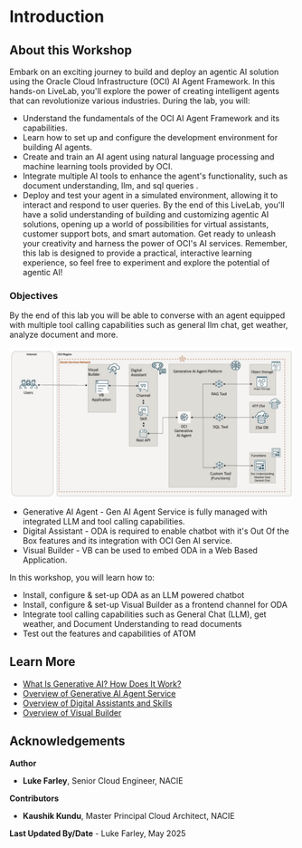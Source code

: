 # Introduction

## About this Workshop

Embark on an exciting journey to build and deploy an agentic AI solution using the Oracle Cloud Infrastructure (OCI) AI Agent Framework. In this hands-on LiveLab, you'll explore the power of creating intelligent agents that can revolutionize various industries.
During the lab, you will:
- Understand the fundamentals of the OCI AI Agent Framework and its capabilities.
- Learn how to set up and configure the development environment for building AI agents.
- Create and train an AI agent using natural language processing and machine learning tools provided by OCI.
- Integrate multiple AI tools to enhance the agent's functionality, such as document understanding, llm, and sql queries .
- Deploy and test your agent in a simulated environment, allowing it to interact and respond to user queries.
By the end of this LiveLab, you'll have a solid understanding of building and customizing agentic AI solutions, opening up a world of possibilities for virtual assistants, customer support bots, and smart automation. Get ready to unleash your creativity and harness the power of OCI's AI services.
Remember, this lab is designed to provide a practical, interactive learning experience, so feel free to experiment and explore the potential of agentic AI!

### Objectives
By the end of this lab you will be able to converse with an agent equipped with multiple tool calling capabilities such as general llm chat, get weather, analyze document and more.

![Architecture Diagram](images/multo-tool-architecture.png)

* Generative AI Agent - Gen AI Agent Service is fully managed with integrated LLM and tool calling capabilities.
* Digital Assistant - ODA is required to enable chatbot with it's Out Of the Box features and its integration with OCI Gen AI service.
* Visual Builder - VB can be used to embed ODA in a Web Based Application.

In this workshop, you will learn how to: 

* Install, configure & set-up ODA as an LLM powered chatbot
* Install, configure & set-up Visual Builder as a frontend channel for ODA
* Integrate tool calling capabilities such as General Chat (LLM), get weather, and Document Understanding to read documents
* Test out the features and capabilities of ATOM

## Learn More

* [What Is Generative AI? How Does It Work?](https://www.oracle.com/artificial-intelligence/generative-ai/what-is-generative-ai/)
* [Overview of Generative AI Agent Service](https://docs.oracle.com/en-us/iaas/Content/generative-ai-agents/overview.htm#overview)
* [Overview of Digital Assistants and Skills](https://docs.oracle.com/en-us/iaas/digital-assistant/doc/overview-digital-assistants-and-skills.html)
* [Overview of Visual Builder](https://docs.oracle.com/en-us/iaas/visual-builder/doc/oracle-visual-builder.html)

## Acknowledgements

**Author** 
* **Luke Farley**, Senior Cloud Engineer, NACIE

**Contributors**
* **Kaushik Kundu**, Master Principal Cloud Architect, NACIE

**Last Updated By/Date** - Luke Farley, May 2025
